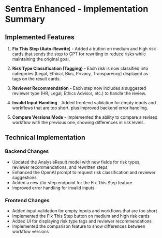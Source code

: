 # Sentra Enhanced - Implementation Summary

## Implemented Features

1. **Fix This Step (Auto-Rewrite)** - Added a button on medium and high risk cards that sends the step to GPT for rewriting to reduce risks while maintaining the original goal.

2. **Risk Type Classification (Tagging)** - Each risk is now classified into categories (Legal, Ethical, Bias, Privacy, Transparency) displayed as tags on the result cards.

3. **Reviewer Recommendation** - Each step now includes a suggested reviewer type (HR, Legal, Ethics Advisor, etc.) to handle the review.

4. **Invalid Input Handling** - Added frontend validation for empty inputs and workflows that are too short, plus improved backend error handling.

5. **Compare Versions Mode** - Implemented the ability to compare a revised workflow with the previous one, showing differences in risk levels.

## Technical Implementation

### Backend Changes
- Updated the AnalysisResult model with new fields for risk types, reviewer recommendations, and rewritten steps
- Enhanced the OpenAI prompt to request risk classification and reviewer suggestions
- Added a new /fix-step endpoint for the Fix This Step feature
- Improved error handling for invalid inputs

### Frontend Changes
- Added input validation for empty inputs and workflows that are too short
- Implemented the Fix This Step button on medium and high risk cards
- Added UI for displaying risk type tags and reviewer recommendations
- Implemented the comparison feature to show differences between workflow versions
